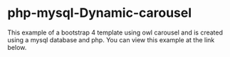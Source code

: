 # php-mysql-Dynamic-carousel
This example of a bootstrap 4 template using owl carousel and is created using a mysql database and php. You can view this example at the link below.
<a href="https://redcaronline.info/new-admin/walker-inn/slide-2.php" target="_blank">
